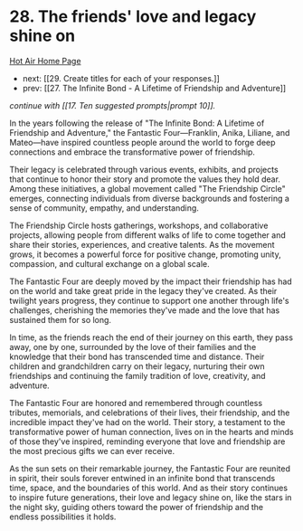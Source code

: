 # 28. The friends' love and legacy shine on

[Hot Air Home Page](https://hotair.peterkaminski.wiki/) 
 
 - next: [[29. Create titles for each of your responses.]] 
 - prev: [[27. The Infinite Bond - A Lifetime of Friendship and Adventure]]

_continue with [[17. Ten suggested prompts|prompt 10]]._

In the years following the release of "The Infinite Bond: A Lifetime of Friendship and Adventure," the Fantastic Four—Franklin, Anika, Liliane, and Mateo—have inspired countless people around the world to forge deep connections and embrace the transformative power of friendship.

Their legacy is celebrated through various events, exhibits, and projects that continue to honor their story and promote the values they hold dear. Among these initiatives, a global movement called "The Friendship Circle" emerges, connecting individuals from diverse backgrounds and fostering a sense of community, empathy, and understanding.

The Friendship Circle hosts gatherings, workshops, and collaborative projects, allowing people from different walks of life to come together and share their stories, experiences, and creative talents. As the movement grows, it becomes a powerful force for positive change, promoting unity, compassion, and cultural exchange on a global scale.

The Fantastic Four are deeply moved by the impact their friendship has had on the world and take great pride in the legacy they've created. As their twilight years progress, they continue to support one another through life's challenges, cherishing the memories they've made and the love that has sustained them for so long.

In time, as the friends reach the end of their journey on this earth, they pass away, one by one, surrounded by the love of their families and the knowledge that their bond has transcended time and distance. Their children and grandchildren carry on their legacy, nurturing their own friendships and continuing the family tradition of love, creativity, and adventure.

The Fantastic Four are honored and remembered through countless tributes, memorials, and celebrations of their lives, their friendship, and the incredible impact they've had on the world. Their story, a testament to the transformative power of human connection, lives on in the hearts and minds of those they've inspired, reminding everyone that love and friendship are the most precious gifts we can ever receive.

As the sun sets on their remarkable journey, the Fantastic Four are reunited in spirit, their souls forever entwined in an infinite bond that transcends time, space, and the boundaries of this world. And as their story continues to inspire future generations, their love and legacy shine on, like the stars in the night sky, guiding others toward the power of friendship and the endless possibilities it holds.


